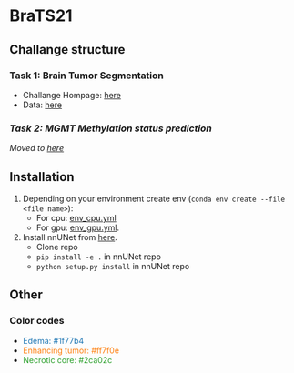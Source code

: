 # BraTS21

## Challange structure
### Task 1: Brain Tumor Segmentation

* Challange Hompage: [here](https://www.med.upenn.edu/cbica/brats2021/)
* Data: [here](https://www.synapse.org/#!Synapse:syn25829067/wiki/610865)

### *Task 2: MGMT Methylation status prediction*
 *Moved to [here](https://gitlab.com/lukassen/glioblastoma/bratc)*

 ## Installation 
 1. Depending on your environment create env (`conda env create --file <file name>`):
    * For cpu: [env_cpu.yml](env_cpu.yml)
    * For gpu: [env_gpu.yml](env_gpu.yml).
 2. Install nnUNet from [here](https://github.com/MIC-DKFZ/nnUNet).
    * Clone repo
    * `pip install -e .` in nnUNet repo
    * `python setup.py install` in nnUNet repo

## Other
### Color codes
- <span style="color:#1f77b4">Edema: #1f77b4</span>
- <span style="color:#ff7f0e">Enhancing tumor: #ff7f0e</span>
- <span style="color:#2ca02c">Necrotic core: #2ca02c</span>